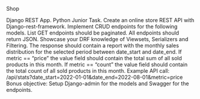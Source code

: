 Shop

Django REST App. 
Python Junior Task.
Create an online store REST API with Django-rest-framework. Implement CRUD endpoints for the following models. List GET endpoints should be paginated. 
All endpoints should return JSON. Showcase your DRF knowledge of Viewsets, Serializers and Filtering.
The response should contain a report with the monthly sales distribution for the selected period between date_start and date_end. 
If metric == “price” the value field should contain the total sum of all sold products in this month. If metric == “count” the value field should contain the total count of all sold products in this month. Example API call: /api/stats?date_start=2022-01-01&date_end=2022-08-01&metric=price
Bonus objective:
Setup Django-admin for the models and Swagger for the endpoints.
